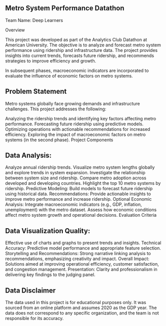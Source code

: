 ## Metro System Performance Datathon

Team Name: Deep Learners

Overview

This project was developed as part of the Analytics Club Datathon at American University. The objective is to analyze and forecast metro system performance using ridership and infrastructure data. The project provides insights into current trends, forecasts future ridership, and recommends strategies to improve efficiency and growth.

In subsequent phases, macroeconomic indicators are incorporated to evaluate the influence of economic factors on metro systems.

## Problem Statement

Metro systems globally face growing demands and infrastructure challenges. This project addresses the following:

Analyzing the ridership trends and identifying key factors affecting metro performance.
Forecasting future ridership using predictive models.
Optimizing operations with actionable recommendations for increased efficiency.
Exploring the impact of macroeconomic factors on metro systems (in the second phase).
Project Components

## Data Analysis:

Analyze annual ridership trends.
Visualize metro system lengths globally and explore trends in system expansion.
Investigate the relationship between system size and ridership.
Compare metro adoption across developed and developing countries.
Highlight the top 10 metro systems by ridership.
Predictive Modeling:
Build models to forecast future ridership using historical data.
Recommendations:
Provide actionable insights to improve metro performance and increase ridership.
Optional Economic Analysis:
Integrate macroeconomic indicators (e.g., GDP, inflation, unemployment) with the metro dataset.
Assess how economic conditions affect metro system growth and operational decisions.
Evaluation Criteria

## Data Visualization Quality:

Effective use of charts and graphs to present trends and insights.
Technical Accuracy:
Predictive model performance and appropriate feature selection.
Storytelling and Recommendations:
Strong narrative linking analysis to recommendations, emphasizing creativity and impact.
Overall Impact:
Solutions aimed at improving operational efficiency, customer satisfaction, and congestion management.
Presentation:
Clarity and professionalism in delivering key findings to the judging panel.

## Data Disclaimer

The data used in this project is for educational purposes only. It was sourced from an online platform and assumes 2020 as the GDP year. The data does not correspond to any specific organization, and the team is not responsible for its accuracy.
